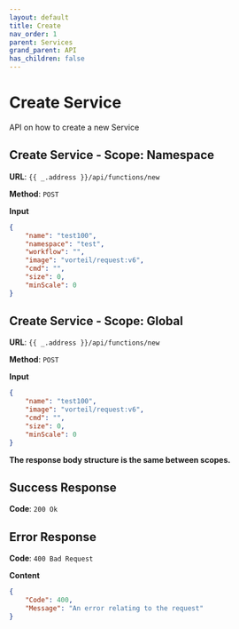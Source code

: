 ```yaml
---
layout: default
title: Create
nav_order: 1
parent: Services
grand_parent: API
has_children: false
---
```


# Create Service

API on how to create a new Service

## Create Service - Scope: Namespace

**URL**: `{{ _.address }}/api/functions/new`

**Method**: `POST`

**Input**

```json
{
	"name": "test100",
	"namespace": "test",
	"workflow": "",
	"image": "vorteil/request:v6",
	"cmd": "",
	"size": 0,
	"minScale": 0
}
```

## Create Service - Scope: Global

**URL**: `{{ _.address }}/api/functions/new`

**Method**: `POST`

**Input**

```json
{
	"name": "test100",
	"image": "vorteil/request:v6",
	"cmd": "",
	"size": 0,
	"minScale": 0
}
```

**The response body structure is the same between scopes.**

## Success Response

**Code**: `200 Ok`

## Error Response

**Code**: `400 Bad Request`

**Content**

```json
{
    "Code": 400,
    "Message": "An error relating to the request"
}
```